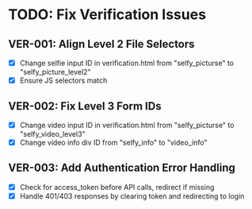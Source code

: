 # TODO: Fix Verification Issues

## VER-001: Align Level 2 File Selectors
- [x] Change selfie input ID in verification.html from "selfy_picturse" to "selfy_picture_level2"
- [x] Ensure JS selectors match

## VER-002: Fix Level 3 Form IDs
- [x] Change video input ID in verification.html from "selfy_picturse" to "selfy_video_level3"
- [x] Change video info div ID from "selfy_info" to "video_info"

## VER-003: Add Authentication Error Handling
- [x] Check for access_token before API calls, redirect if missing
- [x] Handle 401/403 responses by clearing token and redirecting to login

